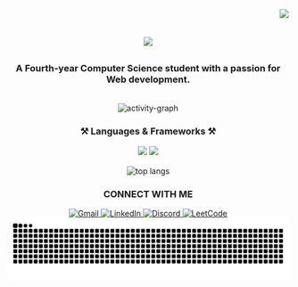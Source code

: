 <img align="right" src="https://visitor-badge.laobi.icu/badge?page_id=muhamadd9.muhamadd9" />


<h1 align="center">
<img src="https://readme-typing-svg.herokuapp.com/?font=Righteous&size=35&center=true&vCenter=true&width=500&height=70&duration=4000&lines=Hi+There!+👋;+I'm+Muhamad+Ramadan!;&color=4B4B4B" />
</h1>


<h3 align="center">A Fourth-year Computer Science student with a passion for Web development.</h3>
<br/>
<div align="center">
<img src="https://github-readme-activity-graph.vercel.app/graph?username=muhamadd9&area=true&hide_border=true&theme=github" height="250" alt="activity-graph" />
</div>

<h3 align="center">⚒️ Languages & Frameworks ⚒️</h3>
<div align="center">
    <img src="https://skillicons.dev/icons?i=javascript,typescript,cs,html,css,bootstrap,tailwind,vscode,git,github" />
    <img src="https://skillicons.dev/icons?i=nodejs,express,mongodb,graphql,nest,postman,npm,react,vite,redux,nextjs" /><br>
</div>




<br/>
<div align="center">
 <img width="390" height="200" src="https://github-readme-stats-salesp07.vercel.app/api/top-langs/?username=muhamadd9&hide=HTML&langs_count=8&layout=compact&theme=react&border_radius=10&size_weight=0.5&count_weight=0.5&exclude_repo=github-readme-stats" alt="top langs" />
</div>

</div>

<h3 align="center"> CONNECT WITH ME </h3>
<div align="center">
  <a href="mailto:mhmdramadan.192@gmail.com">
    <img src="https://img.shields.io/badge/Gmail-333333?style=for-the-badge&logo=gmail&logoColor=red" alt="Gmail" />
  </a>
  <a href="https://www.linkedin.com/in/muhamadd9/" target="_blank">
    <img src="https://img.shields.io/badge/LinkedIn-0077B5?style=for-the-badge&logo=linkedin&logoColor=white" alt="LinkedIn" />
  </a>
  <a href="https://discord.com/users/muhamadd9" target="_blank">
    <img src="https://img.shields.io/badge/Discord-5865F2?style=for-the-badge&logo=discord&logoColor=white" alt="Discord" />
  </a>
  <a href="https://leetcode.com/muhamadd9_/" target="_blank">
    <img src="https://img.shields.io/badge/LeetCode-2C2C2C?style=for-the-badge&logo=leetcode&logoColor=FFA116" alt="LeetCode" />
  </a>
</div>



<div align="center">
  <img alt="snake eating my contributions" src="https://raw.githubusercontent.com/muhamadd9/muhamadd9/output/github-contribution-grid-snake-dark.svg" />
</div>
